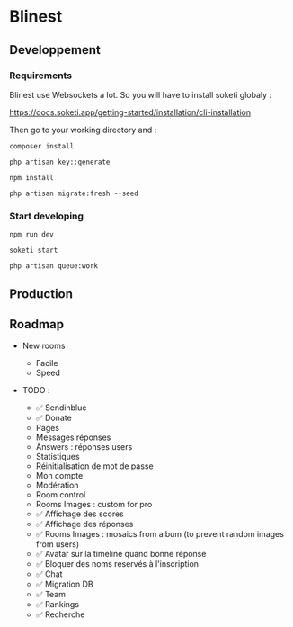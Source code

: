 # Blinest

## Developpement

### Requirements

Blinest use Websockets a lot. So you will have to install soketi globaly :

https://docs.soketi.app/getting-started/installation/cli-installation

Then go to your working directory and :

```
composer install
```

```
php artisan key::generate
```

```
npm install
```

```
php artisan migrate:fresh --seed
```

### Start developing
```
npm run dev
```
```
soketi start
```
```
php artisan queue:work
```

## Production


## Roadmap

- New rooms
	- Facile
	- Speed

- TODO :
	- ✅ Sendinblue
	- ✅ Donate
	- Pages
	- Messages réponses
	- Answers : réponses users
	- Statistiques
	- Réinitialisation de mot de passe
	- Mon compte
	- Modération
	- Room control
	- Rooms Images : custom for pro
	- ✅ Affichage des scores
	- ✅ Affichage des réponses
	- ✅ Rooms Images : mosaics from album (to prevent random images from users)
	- ✅ Avatar sur la timeline quand bonne réponse
	- ✅ Bloquer des noms reservés à l'inscription
	- ✅ Chat
	- ✅ Migration DB
	- ✅ Team
	- ✅ Rankings
	- ✅ Recherche
